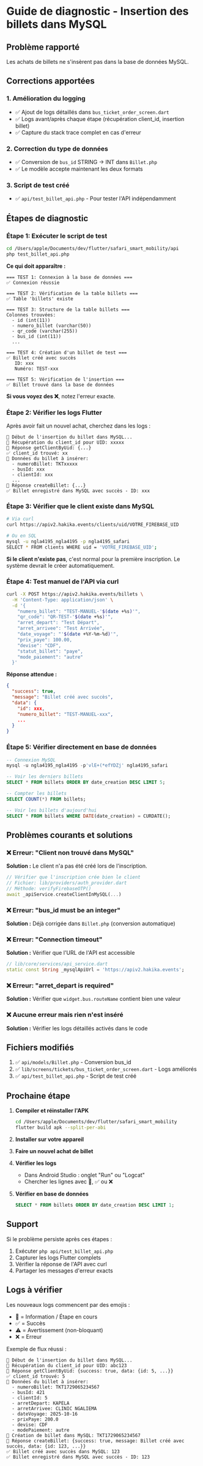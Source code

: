 # Guide de diagnostic - Insertion des billets dans MySQL

## Problème rapporté
Les achats de billets ne s'insèrent pas dans la base de données MySQL.

## Corrections apportées

### 1. Amélioration du logging
- ✅ Ajout de logs détaillés dans `bus_ticket_order_screen.dart`
- ✅ Logs avant/après chaque étape (récupération client_id, insertion billet)
- ✅ Capture du stack trace complet en cas d'erreur

### 2. Correction du type de données
- ✅ Conversion de `bus_id` STRING → INT dans `Billet.php`
- ✅ Le modèle accepte maintenant les deux formats

### 3. Script de test créé
- ✅ `api/test_billet_api.php` - Pour tester l'API indépendamment

## Étapes de diagnostic

### Étape 1: Exécuter le script de test
```bash
cd /Users/apple/Documents/dev/flutter/safari_smart_mobility/api
php test_billet_api.php
```

**Ce qui doit apparaître :**
```
=== TEST 1: Connexion à la base de données ===
✅ Connexion réussie

=== TEST 2: Vérification de la table billets ===
✅ Table 'billets' existe

=== TEST 3: Structure de la table billets ===
Colonnes trouvées:
  - id (int(11))
  - numero_billet (varchar(50))
  - qr_code (varchar(255))
  - bus_id (int(11))
  ...

=== TEST 4: Création d'un billet de test ===
✅ Billet créé avec succès
   ID: xxx
   Numéro: TEST-xxx

=== TEST 5: Vérification de l'insertion ===
✅ Billet trouvé dans la base de données
```

**Si vous voyez des ❌**, notez l'erreur exacte.

### Étape 2: Vérifier les logs Flutter

Après avoir fait un nouvel achat, cherchez dans les logs :

```
🔵 Début de l'insertion du billet dans MySQL...
🔵 Récupération du client_id pour UID: xxxxx
🔵 Réponse getClientByUid: {...}
✅ client_id trouvé: xx
🔵 Données du billet à insérer:
  - numeroBillet: TKTxxxxx
  - busId: xxx
  - clientId: xxx
  ...
🔵 Réponse createBillet: {...}
✅ Billet enregistré dans MySQL avec succès - ID: xxx
```

### Étape 3: Vérifier que le client existe dans MySQL

```bash
# Via curl
curl https://apiv2.hakika.events/clients/uid/VOTRE_FIREBASE_UID

# Ou en SQL
mysql -u ngla4195_ngla4195 -p ngla4195_safari
SELECT * FROM clients WHERE uid = 'VOTRE_FIREBASE_UID';
```

**Si le client n'existe pas**, c'est normal pour la première inscription. Le système devrait le créer automatiquement.

### Étape 4: Test manuel de l'API via curl

```bash
curl -X POST https://apiv2.hakika.events/billets \
  -H 'Content-Type: application/json' \
  -d '{
    "numero_billet": "TEST-MANUEL-'$(date +%s)'",
    "qr_code": "QR-TEST-'$(date +%s)'",
    "arret_depart": "Test Départ",
    "arret_arrivee": "Test Arrivée",
    "date_voyage": "'$(date +%Y-%m-%d)'",
    "prix_paye": 100.00,
    "devise": "CDF",
    "statut_billet": "paye",
    "mode_paiement": "autre"
  }'
```

**Réponse attendue :**
```json
{
  "success": true,
  "message": "Billet créé avec succès",
  "data": {
    "id": xxx,
    "numero_billet": "TEST-MANUEL-xxx",
    ...
  }
}
```

### Étape 5: Vérifier directement en base de données

```sql
-- Connexion MySQL
mysql -u ngla4195_ngla4195 -p'vlE+(*efYDZj' ngla4195_safari

-- Voir les derniers billets
SELECT * FROM billets ORDER BY date_creation DESC LIMIT 5;

-- Compter les billets
SELECT COUNT(*) FROM billets;

-- Voir les billets d'aujourd'hui
SELECT * FROM billets WHERE DATE(date_creation) = CURDATE();
```

## Problèmes courants et solutions

### ❌ Erreur: "Client non trouvé dans MySQL"
**Solution :** Le client n'a pas été créé lors de l'inscription.
```dart
// Vérifier que l'inscription crée bien le client
// Fichier: lib/providers/auth_provider.dart
// Méthode: verifyFirebaseOTP()
await _apiService.createClientInMySQL(...)
```

### ❌ Erreur: "bus_id must be an integer"
**Solution :** Déjà corrigée dans `Billet.php` (conversion automatique)

### ❌ Erreur: "Connection timeout"
**Solution :** Vérifier que l'URL de l'API est accessible
```dart
// lib/core/services/api_service.dart
static const String _mysqlApiUrl = 'https://apiv2.hakika.events';
```

### ❌ Erreur: "arret_depart is required"
**Solution :** Vérifier que `widget.bus.routeName` contient bien une valeur

### ❌ Aucune erreur mais rien n'est inséré
**Solution :** Vérifier les logs détaillés activés dans le code

## Fichiers modifiés

1. ✅ `api/models/Billet.php` - Conversion bus_id
2. ✅ `lib/screens/tickets/bus_ticket_order_screen.dart` - Logs améliorés
3. ✅ `api/test_billet_api.php` - Script de test créé

## Prochaine étape

1. **Compiler et réinstaller l'APK**
   ```bash
   cd /Users/apple/Documents/dev/flutter/safari_smart_mobility
   flutter build apk --split-per-abi
   ```

2. **Installer sur votre appareil**

3. **Faire un nouvel achat de billet**

4. **Vérifier les logs**
   - Dans Android Studio : onglet "Run" ou "Logcat"
   - Chercher les lignes avec 🔵, ✅ ou ❌

5. **Vérifier en base de données**
   ```sql
   SELECT * FROM billets ORDER BY date_creation DESC LIMIT 1;
   ```

## Support

Si le problème persiste après ces étapes :
1. Exécuter `php api/test_billet_api.php`
2. Capturer les logs Flutter complets
3. Vérifier la réponse de l'API avec curl
4. Partager les messages d'erreur exacts

## Logs à vérifier

Les nouveaux logs commencent par des emojis :
- 🔵 = Information / Étape en cours
- ✅ = Succès
- ⚠️ = Avertissement (non-bloquant)
- ❌ = Erreur

Exemple de flux réussi :
```
🔵 Début de l'insertion du billet dans MySQL...
🔵 Récupération du client_id pour UID: abc123
🔵 Réponse getClientByUid: {success: true, data: {id: 5, ...}}
✅ client_id trouvé: 5
🔵 Données du billet à insérer:
  - numeroBillet: TKT1729065234567
  - busId: 421
  - clientId: 5
  - arretDepart: KAPELA
  - arretArrivee: CLINIC NGALIEMA
  - dateVoyage: 2025-10-16
  - prixPaye: 200.0
  - devise: CDF
  - modePaiement: autre
📝 Création de billet dans MySQL: TKT1729065234567
🔵 Réponse createBillet: {success: true, message: Billet créé avec succès, data: {id: 123, ...}}
✅ Billet créé avec succès dans MySQL: 123
✅ Billet enregistré dans MySQL avec succès - ID: 123
```
